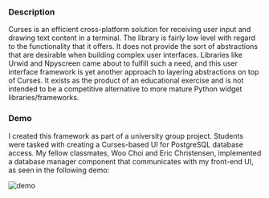### **Description**
Curses is an efficient cross-platform solution for receiving user input and drawing text content in a terminal. The library is fairly low level with regard to the functionality that it offers. It does not provide the sort of abstractions that are desirable when building complex user interfaces. Libraries like Urwid and Npyscreen came about to fulfill such a need, and this user interface framework is yet another approach to layering abstractions on top of Curses. It exists as the product of an educational exercise and is not intended to be a competitive alternative to more mature Python widget libraries/frameworks.

### **Demo**

I created this framework as part of a university group project. Students were tasked with creating a Curses-based UI for PostgreSQL database access. My fellow classmates, Woo Choi and Eric Christensen, implemented a database manager component that communicates with my front-end UI, as seen in the following demo:

![demo](https://cloud.githubusercontent.com/assets/8960984/11908372/dd585bda-a598-11e5-9dec-08d5b0d0da09.gif)